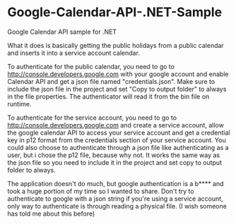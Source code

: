 # Google-Calendar-API-.NET-Sample

Google Calendar API sample for .NET

What it does is basically getting the public holidays from a public calendar and inserts it into a service account calendar.

To authenticate for the public calendar, you need to go to http://console.developers.google.com with your google account and enable Calendar API and get a json file named "credentials.json". Make sure to include the json file in the project and set "Copy to output folder" to always in the file properties. The authenticator will read it from the bin file on runtime.

To authenticate for the service account, you need to go to http://console.developers.google.com and create a service account, allow the google calendar API to access your service account and get a credential key in p12 format from the credentials section of your service account. You could also choose to authenticate through a json file like authenticating as a user, but i chose the p12 file, because why not. It works the same way as the json file so you need to include it in the project and set copy to output folder to always.

The application doesn't do much, but google authentication is a b**** and took a huge portion of my time so I wanted to share. Don't try to authenticate to google with a json string if you're using a service account, only way to authenticate is through reading a physical file. (I wish someone has told me about this before) 
